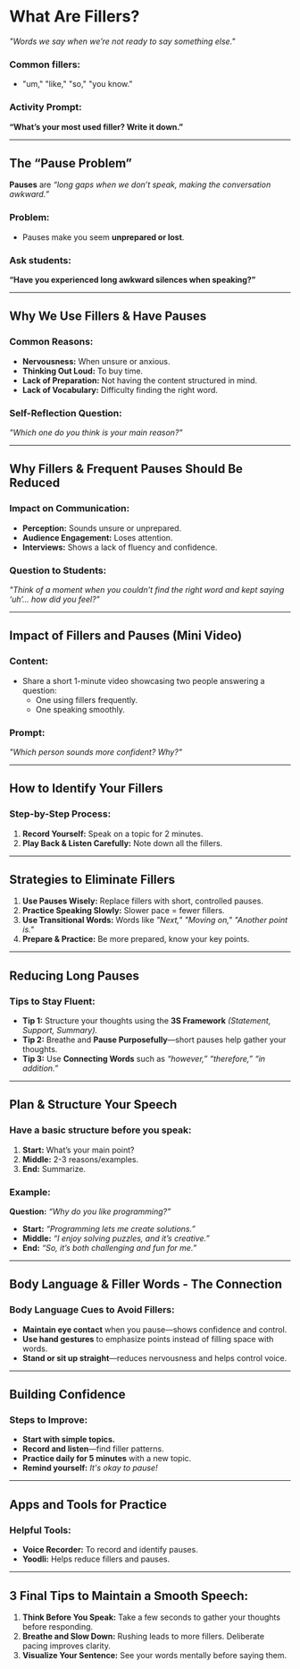 # **What Are Fillers?**  
*"Words we say when we’re not ready to say something else."*  

### **Common fillers:**  
- "um," "like," "so," "you know."  

### **Activity Prompt:**  
**“What’s your most used filler? Write it down.”**  

---

## **The “Pause Problem”**  
**Pauses** are *“long gaps when we don’t speak, making the conversation awkward.”*  

### **Problem:**  
- Pauses make you seem **unprepared or lost**.  

### **Ask students:**  
**“Have you experienced long awkward silences when speaking?”**  

---

## **Why We Use Fillers & Have Pauses**  

### **Common Reasons:**  
- **Nervousness:** When unsure or anxious.  
- **Thinking Out Loud:** To buy time.  
- **Lack of Preparation:** Not having the content structured in mind.  
- **Lack of Vocabulary:** Difficulty finding the right word.  

### **Self-Reflection Question:**  
*"Which one do you think is your main reason?"*  

---

## **Why Fillers & Frequent Pauses Should Be Reduced**  

### **Impact on Communication:**  
- **Perception:** Sounds unsure or unprepared.  
- **Audience Engagement:** Loses attention.  
- **Interviews:** Shows a lack of fluency and confidence.  

### **Question to Students:**  
*"Think of a moment when you couldn’t find the right word and kept saying ‘uh’… how did you feel?"*  

---

## **Impact of Fillers and Pauses (Mini Video)**  

### **Content:**  
- Share a short 1-minute video showcasing two people answering a question:  
  - One using fillers frequently.  
  - One speaking smoothly.  

### **Prompt:**  
*"Which person sounds more confident? Why?"*  

---

## **How to Identify Your Fillers**  

### **Step-by-Step Process:**  
1. **Record Yourself:** Speak on a topic for 2 minutes.  
2. **Play Back & Listen Carefully:** Note down all the fillers.  

---

## **Strategies to Eliminate Fillers**  

1. **Use Pauses Wisely:** Replace fillers with short, controlled pauses.  
2. **Practice Speaking Slowly:** Slower pace = fewer fillers.  
3. **Use Transitional Words:** Words like *"Next," "Moving on," "Another point is."*  
4. **Prepare & Practice:** Be more prepared, know your key points.  

---

## **Reducing Long Pauses**  

### **Tips to Stay Fluent:**  
- **Tip 1:** Structure your thoughts using the **3S Framework** *(Statement, Support, Summary).*  
- **Tip 2:** Breathe and **Pause Purposefully**—short pauses help gather your thoughts.  
- **Tip 3:** Use **Connecting Words** such as *“however,” “therefore,” “in addition.”*  

---

## **Plan & Structure Your Speech**  

### **Have a basic structure before you speak:**  
1. **Start:** What’s your main point?  
2. **Middle:** 2-3 reasons/examples.  
3. **End:** Summarize.  

### **Example:**  
**Question:** *“Why do you like programming?”*  

- **Start:** *“Programming lets me create solutions.”*  
- **Middle:** *“I enjoy solving puzzles, and it’s creative.”*  
- **End:** *“So, it’s both challenging and fun for me.”*  

---

## **Body Language & Filler Words - The Connection**  

### **Body Language Cues to Avoid Fillers:**  
- **Maintain eye contact** when you pause—shows confidence and control.  
- **Use hand gestures** to emphasize points instead of filling space with words.  
- **Stand or sit up straight**—reduces nervousness and helps control voice.  

---

## **Building Confidence**  

### **Steps to Improve:**  
- **Start with simple topics.**  
- **Record and listen**—find filler patterns.  
- **Practice daily for 5 minutes** with a new topic.  
- **Remind yourself:** *It's okay to pause!*  

---

## **Apps and Tools for Practice**  

### **Helpful Tools:**  
- **Voice Recorder:** To record and identify pauses.  
- **Yoodli:** Helps reduce fillers and pauses.  

---

## **3 Final Tips to Maintain a Smooth Speech:**  
1. **Think Before You Speak:** Take a few seconds to gather your thoughts before responding.  
2. **Breathe and Slow Down:** Rushing leads to more fillers. Deliberate pacing improves clarity.  
3. **Visualize Your Sentence:** See your words mentally before saying them.  
